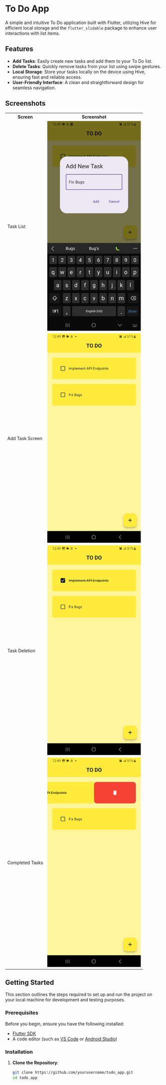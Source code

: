 # To Do App

A simple and intuitive To Do application built with Flutter, utilizing Hive for efficient local storage and the `flutter_slidable` package to enhance user interactions with list items.

## Features

- **Add Tasks**: Easily create new tasks and add them to your To Do list.
- **Delete Tasks**: Quickly remove tasks from your list using swipe gestures.
- **Local Storage**: Store your tasks locally on the device using Hive, ensuring fast and reliable access.
- **User-Friendly Interface**: A clean and straightforward design for seamless navigation.
## Screenshots

<table>
  <tr>
    <th>Screen</th>
    <th>Screenshot</th>
  </tr>
  <tr>
    <td>Task List</td>
    <td><img src="screenshots/Screenshot_20241018_124930.jpg" alt="Task List" width="300" /></td>
  </tr>
  <tr>
    <td>Add Task Screen</td>
    <td><img src="screenshots/Screenshot_20241018_124937.jpg" alt="Add Task" width="300" /></td>
  </tr>
  <tr>
    <td>Task Deletion</td>
    <td><img src="screenshots/Screenshot_20241018_124944.jpg" alt="Task Deletion" width="300" /></td>
  </tr>
  <tr>
    <td>Completed Tasks</td>
    <td><img src="screenshots/Screenshot_20241018_124950.jpg" alt="Completed Tasks" width="300" /></td>
  </tr>
</table>



## Getting Started

This section outlines the steps required to set up and run the project on your local machine for development and testing purposes.

### Prerequisites

Before you begin, ensure you have the following installed:

- [Flutter SDK](https://flutter.dev/docs/get-started/install)
- A code editor (such as [VS Code](https://code.visualstudio.com/) or [Android Studio](https://developer.android.com/studio))

### Installation

1. **Clone the Repository**:
   ```bash
   git clone https://github.com/yourusername/todo_app.git
   cd todo_app

